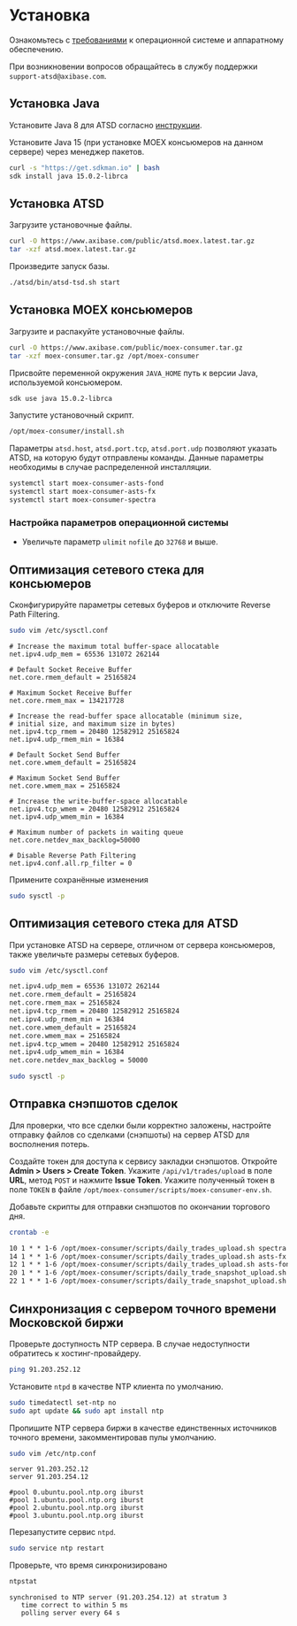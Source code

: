 # Установка

Ознакомьтесь с [требованиями](../requirements.md) к операционной системе и аппаратному обеспечению.

При возникновении вопросов обращайтесь в службу поддержки `support-atsd@axibase.com`.

## Установка Java

Установите Java 8 для ATSD согласно [инструкции](../../administration/migration/install-java-8.md).

Установите Java 15 (при установке MOEX консьюмеров на данном сервере) через менеджер пакетов.

```sh
curl -s "https://get.sdkman.io" | bash
sdk install java 15.0.2-librca
```

## Установка ATSD

Загрузите установочные файлы.

```bash
curl -O https://www.axibase.com/public/atsd.moex.latest.tar.gz
tar -xzf atsd.moex.latest.tar.gz
```

Произведите запуск базы.

```sh
./atsd/bin/atsd-tsd.sh start
```

## Установка MOEX консьюмеров

Загрузите и распакуйте установочные файлы.

```bash
curl -O https://www.axibase.com/public/moex-consumer.tar.gz
tar -xzf moex-consumer.tar.gz /opt/moex-consumer
```

Присвойте переменной окружения `JAVA_HOME` путь к версии Java, используемой консьюмером.

```sh
sdk use java 15.0.2-librca
```

Запустите установочный скрипт.

```sh
/opt/moex-consumer/install.sh
```

Параметры `atsd.host`, `atsd.port.tcp`, `atsd.port.udp` позволяют указать ATSD, на которую будут отправлены команды. Данные параметры необходимы в случае распределенной инсталляции.

```bash
systemctl start moex-consumer-asts-fond
systemctl start moex-consumer-asts-fx
systemctl start moex-consumer-spectra
```

### Настройка параметров операционной системы

* Увеличьте параметр `ulimit` `nofile` до `32768` и выше.

## Оптимизация сетевого стека для консьюмеров

Сконфигурируйте параметры сетевых буферов и отключите Reverse Path Filtering.

```bash
sudo vim /etc/sysctl.conf
```

```text
# Increase the maximum total buffer-space allocatable
net.ipv4.udp_mem = 65536 131072 262144

# Default Socket Receive Buffer
net.core.rmem_default = 25165824

# Maximum Socket Receive Buffer
net.core.rmem_max = 134217728

# Increase the read-buffer space allocatable (minimum size,
# initial size, and maximum size in bytes)
net.ipv4.tcp_rmem = 20480 12582912 25165824
net.ipv4.udp_rmem_min = 16384

# Default Socket Send Buffer
net.core.wmem_default = 25165824

# Maximum Socket Send Buffer
net.core.wmem_max = 25165824

# Increase the write-buffer-space allocatable
net.ipv4.tcp_wmem = 20480 12582912 25165824
net.ipv4.udp_wmem_min = 16384

# Maximum number of packets in waiting queue
net.core.netdev_max_backlog=50000

# Disable Reverse Path Filtering
net.ipv4.conf.all.rp_filter = 0
```

Примените сохранённые изменения

```bash
sudo sysctl -p
```

## Оптимизация сетевого стека для ATSD

При установке ATSD на сервере, отличном от сервера консьюмеров, также увеличьте размеры сетевых буферов.

```bash
sudo vim /etc/sysctl.conf
```

```sh
net.ipv4.udp_mem = 65536 131072 262144
net.core.rmem_default = 25165824
net.core.rmem_max = 25165824
net.ipv4.tcp_rmem = 20480 12582912 25165824
net.ipv4.udp_rmem_min = 16384
net.core.wmem_default = 25165824
net.core.wmem_max = 25165824
net.ipv4.tcp_wmem = 20480 12582912 25165824
net.ipv4.udp_wmem_min = 16384
net.core.netdev_max_backlog = 50000
```

```bash
sudo sysctl -p
```

## Отправка снэпшотов сделок

Для проверки, что все сделки были корректно заложены, настройте отправку файлов со сделками (снэпшоты) на сервер ATSD для восполнения потерь.

Создайте токен для доступа к сервису закладки снэпшотов. Откройте **Admin > Users > Create Token**.
Укажите `/api/v1/trades/upload` в поле **URL**, метод `POST` и нажмите **Issue Token**.
Укажите полученный токен в поле `TOKEN` в файле `/opt/moex-consumer/scripts/moex-consumer-env.sh`.

Добавьте скрипты для отправки снэпшотов по окончании торгового дня.

```sh
crontab -e
```

```txt
10 1 * * 1-6 /opt/moex-consumer/scripts/daily_trades_upload.sh spectra
14 1 * * 1-6 /opt/moex-consumer/scripts/daily_trades_upload.sh asts-fx
12 1 * * 1-6 /opt/moex-consumer/scripts/daily_trades_upload.sh asts-fond
20 1 * * 1-6 /opt/moex-consumer/scripts/daily_trade_snapshot_upload.sh asts-fx
22 1 * * 1-6 /opt/moex-consumer/scripts/daily_trade_snapshot_upload.sh asts-fond
```

## Синхронизация с сервером точного времени Московской биржи

<!-- markdownlint-disable MD104 -->
Проверьте доступность NTP сервера. В случае недоступности обратитесь к хостинг-провайдеру.

```bash
ping 91.203.252.12
```

Установите `ntpd` в качестве NTP клиента по умолчанию.

```bash
sudo timedatectl set-ntp no
sudo apt update && sudo apt install ntp
```

Пропишите NTP сервера биржи в качестве единственных источников точного времени, закомментировав пулы умолчанию.

```bash
sudo vim /etc/ntp.conf
```

```text
server 91.203.252.12
server 91.203.254.12

#pool 0.ubuntu.pool.ntp.org iburst
#pool 1.ubuntu.pool.ntp.org iburst
#pool 2.ubuntu.pool.ntp.org iburst
#pool 3.ubuntu.pool.ntp.org iburst
```

Перезапустите сервис `ntpd`.

```bash
sudo service ntp restart
```

Проверьте, что время синхронизировано

```bash
ntpstat
```

```text
synchronised to NTP server (91.203.254.12) at stratum 3
   time correct to within 5 ms
   polling server every 64 s
```